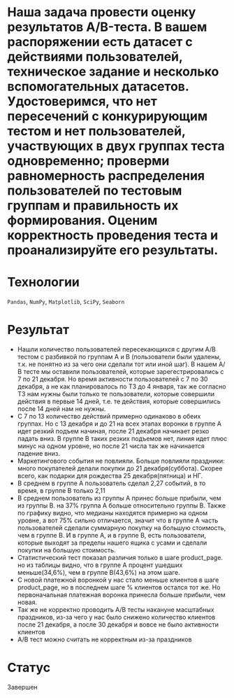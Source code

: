 # Наша задача провести оценку результатов A/B-теста. В вашем распоряжении есть датасет с действиями пользователей, техническое задание и несколько вспомогательных датасетов. Удостоверимся, что нет пересечений с конкурирующим тестом и нет пользователей, участвующих в двух группах теста одновременно; проверми равномерность распределения пользователей по тестовым группам и правильность их формирования. Оценим корректность проведения теста и проанализируйте его результаты.

# Технологии
`Pandas`, `NumPy`, `Matplotlib`, `SciPy`, `Seaborn`

# Результат
- Нашли количество пользователей пересекающихся с другим А/В тестом с разбивкой по группам А и В (пользователи были удалены, т.к. не понятно из за чего они сделали тот или иной шаг). В нашем А/В тесте мы оставили пользователей, которые зарегестрировались с 7 по 21 декабря. Но время активности пользователей с 7 по 30 декабря, а не как планировалось по ТЗ до 4 января, так же согласно ТЗ нам нужны были только те пользователи, которые совершили действия в первые 14 дней, т.е. те действия, которые совершились после 14 дней нам не нужны.
- С 7 по 13 количество действий примерно одинаково в обеих группах. Но с 13 декабря и до 21 на всех этапах воронки в группе А идет резкий подъем начиная, после 21 декабря начинает резко падать вниз. В группе В таких резких подъемов нет, линия идет плюс минус на одном уровне, но после 21 числа так же начинается падение вниз.
- Маркетингового события не повлияли. Больше повлияли праздники: много покупателей делали покупки до 21 декабря(суббота). Скорее всего, как подарки для рождества 25 декабря(пятница) и НГ.
- В среднем в группе А пользователь сделал 2,27 событий, в то время, в группе В только 2,11
- В среднем пользователь из группы А принес больше прибыли, чем из группы В. на 37% группа А больше относительно группы В. Также по графику видно, что медианы находятся примерно на одном уровне, а вот 75% сильно отличается, значит что в группе А часть пользователей сделали суммарную покупку на большую стоимость, чем в группе В. И в группе А, и в группе В, есть пользователи, которые выходят за пределы нашего ящика с усами и сделали покупки на большую стоимость.
- Статистический тест показал различия только в шаге product_page. но из таблицы видно, что в группе А процент ушедших меньше(34,6%), чем в группе В(43,6%) на этом шаге.
- С новой платежной воронкой у нас стало меньше клиентов в шаге product_page, но в последнем шаге % клиентов остался тот же. Но первоначальная платежная воронка принесла больше прибыли, чем новая.
- Так же не корректно проводить А/В тесты накануне масштабных праздников, из-за чего у нас было снижено количество клиентов после 21 декабря, а после 30 декабря и вовсе не было активности клиентов
- А/В тест можно считать не корректным из-за праздников

# Статус
Завершен